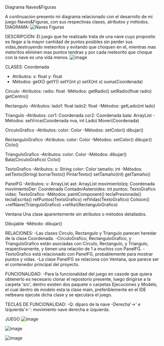 Diagrama Naves&Figuras

A continuacion presento mi diagrama relacionado con el desarrollo de mi juego Naves&Figuras, con sus respectivas clases, atributos y métodos.
DIAGRAMA:
![Naves Figuras](https://github.com/user-attachments/assets/e0bd7bfd-b6aa-4be0-a280-854cb2b5afba)

DESCRIPCIÓN:
El juego que he realizado trata de una nave cuyo proposito es llegar a la mayor cantidad de puntos posibles sin perder sus vidas,destruyendo meteoritos y evitando que choquen
en el, mientras mas metoritos eliminen mas puntos tendras y por cada meteorito que choque con la nave es una vida menos.
![image](https://github.com/user-attachments/assets/0dcfea63-213d-495d-bcaa-0f5759019eff)


CLASES:
Coordenada
- Atributos:
  x: float
  y: float
- Métodos:
  getX()
  getY()
  setY(int y)
  setX(int x)
  suma(Coordenada)

Circulo
-Atributos:
  radio: float
-Métodos:
  getRadio()
  setRadio(float radio)
  getCentro()

Rectangulo
-Atributos:
  lado1: float
  lado2: float
-Métodos:
  getLado(int lado)

Triangulo
-Atributos:
  cor1: Coordenada
  cor2: Coordenada
  bala: ArrayList
-Métodos:
  setVrice(Coordenada nva, int Lado)
  Mover(Coordenada)

CirculoGrafico
-Atributos:
  color: Color
-Métodos:
  setColor()
  dibujar()

RectanguloGrafico
-Atributos:
  color: Color
-Métodos:
  setColor()
  dibujar()
  Ciclo()

TrianguloGrafico
-Atributos:
  color: Color
-Métodos:
  dibujar()
  Bala(CirculoGrafico)
  Ciclo()

TextoGrafico
-Atributos:
  s: String
  color: Color
  tamaño: int
-Métodos:
  setTexto(String)
  borrarTexto()
  PintarTexto()
  setTamaño(int)
  getTamaño()

PanelFG
-Atributos:
  v: ArrayList<Dibujable>
  ast: ArrayList<RectanguloGrafico>
  movimientoIzq: Coordenada
  movimientoDer: Coordenada
  ContadorAsteroides: int
  puntos: TextoGrafico
  vidas: TextoGrafico
-Métodos:
  paintComponent()
  teclaPresionada()
  teclaEscrita()
  refPuntos(TextoGrafico)
  refVidas(TextoGrafico)
  Colision()
  +refNave(TrianguloGrafico)
  +refAst(RectanguloGrafico)

Ventana
  Una clase aparentemente sin atributos o métodos detallados.

<Interface> Dibujable
-Método:
  dibujar()

RELACIONES:
-Las clases Circulo, Rectangulo y Triangulo parecen heredar de la clase Coordenada.
-CirculoGrafico, RectanguloGrafico, y TrianguloGrafico están asociadas con Circulo, Rectangulo, y Triangulo, respectivamente, y tienen una relación de 1 a muchos con PanelFG.
-TextoGrafico está relacionado con PanelFG, probablemente para mostrar puntos y vidas.
-La clase PanelFG se relaciona con Ventana, que parece ser el contenedor principal del proyecto.

FUNCIONALIDAD:
-Para la funcionalidad del juego en casode que quiera obtenerlo es necesario clonar el repostorio presente, luego dirigirse a la carpeta 'src', dentro existen dos paquete o carpetas
Ejecuciones y Modelo, el cual dentro de modelo esta la clase main, preferiblemente en el IDE netbeans ejecute dicha clase y se ejecutara el juego.

TECLAS DE FUNCIONALIDAD:
-Q: diparo de la nave
-Derecha'→' e Izquierda'←': movimiento nave derecha e izquierda.

JUEGO
![image](https://github.com/user-attachments/assets/c2bc5016-2876-4d96-868a-bb201fd5d79d)

![image](https://github.com/user-attachments/assets/3bb473fc-534b-4f4c-8f47-1b93a6eb3bd6)

![image](https://github.com/user-attachments/assets/a38dbfdc-ae3b-471a-b84c-ae13e7bcb4fc)


